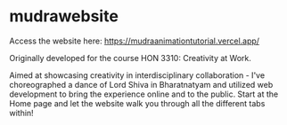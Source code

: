 # mudrawebsite

Access the website here: https://mudraanimationtutorial.vercel.app/ 

Originally developed for the course HON 3310: Creativity at Work. 

Aimed at showcasing creativity in interdisciplinary collaboration - I've choreographed a dance of Lord Shiva in Bharatnatyam and utilized web development to bring the experience online and to the public. Start at the Home page and let the website walk you through all the different tabs within!
